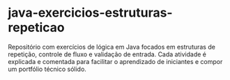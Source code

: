 # java-exercicios-estruturas-repeticao
Repositório com exercícios de lógica em Java focados em estruturas de repetição, controle de fluxo e validação de entrada. Cada atividade é explicada e comentada para facilitar o aprendizado de iniciantes e compor um portfólio técnico sólido.
